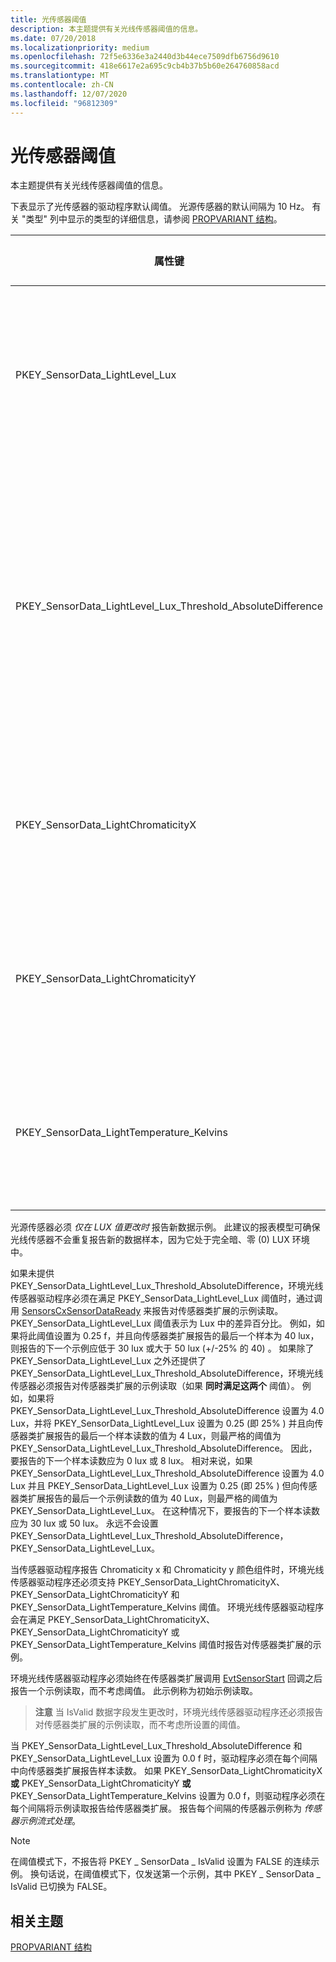 ```yaml
---
title: 光传感器阈值
description: 本主题提供有关光线传感器阈值的信息。
ms.date: 07/20/2018
ms.localizationpriority: medium
ms.openlocfilehash: 72f5e6336e3a2440d3b44ece7509dfb6756d9610
ms.sourcegitcommit: 418e6617e2a695c9cb4b37b5b60e264760858acd
ms.translationtype: MT
ms.contentlocale: zh-CN
ms.lasthandoff: 12/07/2020
ms.locfileid: "96812309"
---
```

# <a name="light-sensor-thresholds"></a>光传感器阈值


本主题提供有关光线传感器阈值的信息。

下表显示了光传感器的驱动程序默认阈值。 光源传感器的默认间隔为 10 Hz。 有关 "类型" 列中显示的类型的详细信息，请参阅 [PROPVARIANT 结构](/windows/win32/api/propidlbase/ns-propidlbase-propvariant)。

|属性键|类型|必需/可选|默认值|说明|
|---|---|---|---|---|
|PKEY_SensorData_LightLevel_Lux|VT_R4|必须|0.25 f|达到阈值时所需的 illuminance 更改的最小值，以 lux 的百分比度量。 如果值为 0.25 f，则表示 illuminance 中的更改了25%。|
|PKEY_SensorData_LightLevel_Lux_Threshold_AbsoluteDifference|VT_R4|可选|1.0f|达到阈值时所需的 illuminance 更改的最小值，以 lux 度量。 值为 1.0 f 表示 illuminance 中的 lux 更改。 <br>__注意：__ 强烈建议在便携设备上实施此阈值，因为它有助于降低环境轻型环境中的电池电量消耗。|
|PKEY_SensorData_LightChromaticityX|VT_R4|如果支持颜色，则为必需。 可选，否则|0.01 f|达到阈值时所需的 CIE 1931 x 颜色坐标的最小更改量，表示为绝对差值。|
|PKEY_SensorData_LightChromaticityY|VT_R4|如果支持颜色，则为必需。 可选，否则|0.01 f|达到阈值时所需的 CIE 1931 y 颜色坐标的最小更改量，以绝对差值表示。|
|PKEY_SensorData_LightTemperature_Kelvins|VT_R4|如果支持颜色，则为必需。 可选，否则|50.0 f|达到阈值时所需的光线温度的最小更改量，以开氏度量。|

光源传感器必须 *仅在 LUX 值更改时* 报告新数据示例。 此建议的报表模型可确保光线传感器不会重复报告新的数据样本，因为它处于完全暗、零 (0) LUX 环境中。

如果未提供 PKEY_SensorData_LightLevel_Lux_Threshold_AbsoluteDifference，环境光线传感器驱动程序必须在满足 PKEY_SensorData_LightLevel_Lux 阈值时，通过调用 [SensorsCxSensorDataReady](/windows-hardware/drivers/ddi/sensorscx/nf-sensorscx-sensorscxsensordataready) 来报告对传感器类扩展的示例读取。 PKEY_SensorData_LightLevel_Lux 阈值表示为 Lux 中的差异百分比。 例如，如果将此阈值设置为 0.25 f，并且向传感器类扩展报告的最后一个样本为 40 lux，则报告的下一个示例应低于 30 lux 或大于 50 lux (+/-25% 的 40) 。
如果除了 PKEY_SensorData_LightLevel_Lux 之外还提供了 PKEY_SensorData_LightLevel_Lux_Threshold_AbsoluteDifference，环境光线传感器必须报告对传感器类扩展的示例读取（如果 __同时满足这两个__ 阈值）。 例如，如果将 PKEY_SensorData_LightLevel_Lux_Threshold_AbsoluteDifference 设置为 4.0 Lux，并将 PKEY_SensorData_LightLevel_Lux 设置为 0.25 (即 25% ) 并且向传感器类扩展报告的最后一个样本读数的值为 4 Lux，则最严格的阈值为 PKEY_SensorData_LightLevel_Lux_Threshold_AbsoluteDifference。 因此，要报告的下一个样本读数应为 0 lux 或 8 lux。
相对来说，如果 PKEY_SensorData_LightLevel_Lux_Threshold_AbsoluteDifference 设置为 4.0 Lux 并且 PKEY_SensorData_LightLevel_Lux 设置为 0.25 (即 25% ) 但向传感器类扩展报告的最后一个示例读数的值为 40 Lux，则最严格的阈值为 PKEY_SensorData_LightLevel_Lux。 在这种情况下，要报告的下一个样本读数应为 30 lux 或 50 lux。
永远不会设置 PKEY_SensorData_LightLevel_Lux_Threshold_AbsoluteDifference，PKEY_SensorData_LightLevel_Lux。

当传感器驱动程序报告 Chromaticity x 和 Chromaticity y 颜色组件时，环境光线传感器驱动程序还必须支持 PKEY_SensorData_LightChromaticityX、PKEY_SensorData_LightChromaticityY 和 PKEY_SensorData_LightTemperature_Kelvins 阈值。
环境光线传感器驱动程序会在满足 PKEY_SensorData_LightChromaticityX、PKEY_SensorData_LightChromaticityY 或 PKEY_SensorData_LightTemperature_Kelvins 阈值时报告对传感器类扩展的示例。

环境光线传感器驱动程序必须始终在传感器类扩展调用 [EvtSensorStart](/windows-hardware/drivers/ddi/sensorscx/ns-sensorscx-_sensor_controller_config) 回调之后报告一个示例读取，而不考虑阈值。 此示例称为初始示例读取。

>**注意**   当 IsValid 数据字段发生更改时，环境光线传感器驱动程序还必须报告对传感器类扩展的示例读取，而不考虑所设置的阈值。

当 PKEY_SensorData_LightLevel_Lux_Threshold_AbsoluteDifference 和 PKEY_SensorData_LightLevel_Lux 设置为 0.0 f 时，驱动程序必须在每个间隔中向传感器类扩展报告样本读数。
如果 PKEY_SensorData_LightChromaticityX __或__ PKEY_SensorData_LightChromaticityY __或__ PKEY_SensorData_LightTemperature_Kelvins 设置为 0.0 f，则驱动程序必须在每个间隔将示例读取报告给传感器类扩展。
报告每个间隔的传感器示例称为 *传感器示例流式处理*。

>[!NOTE]
> 在阈值模式下，不报告将 PKEY \_ SensorData \_ IsValid 设置为 FALSE 的连续示例。 换句话说，在阈值模式下，仅发送第一个示例，其中 PKEY \_ SensorData \_ IsValid 已切换为 FALSE。
 

## <a name="related-topics"></a>相关主题


[PROPVARIANT 结构](/windows/win32/api/propidlbase/ns-propidlbase-propvariant)
